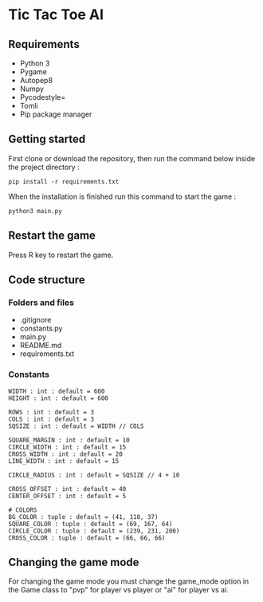 # Tic Tac Toe AI

## Requirements

-   Python 3
-   Pygame
-   Autopep8
-   Numpy
-   Pycodestyle=
-   Tomli
-   Pip package manager

## Getting started

First clone or download the repository, then run the command below inside the project directory :

`pip install -r requirements.txt`

When the installation is finished run this command to start the game :

`python3 main.py`

## Restart the game

Press R key to restart the game.

## Code structure

### Folders and files

-   .gitignore
-   constants.py
-   main.py
-   README.md
-   requirements.txt

### Constants

```
WIDTH : int : default = 600
HEIGHT : int : default = 600

ROWS : int : default = 3
COLS : int : default = 3
SQSIZE : int : default = WIDTH // COLS

SQUARE_MARGIN : int : default = 10
CIRCLE_WIDTH : int : default = 15
CROSS_WIDTH : int : default = 20
LINE_WIDTH : int : default = 15

CIRCLE_RADIUS : int : default = SQSIZE // 4 + 10

CROSS_OFFSET : int : default = 40
CENTER_OFFSET : int : default = 5

# COLORS
BG_COLOR : tuple : default = (41, 118, 37)
SQUARE_COLOR : tuple : default = (69, 167, 64)
CIRCLE_COLOR : tuple : default = (239, 231, 200)
CROSS_COLOR : tuple : default = (66, 66, 66)
```

## Changing the game mode

For changing the game mode you must change the game_mode option in the Game class to "pvp" for player vs player or "ai" for player vs ai.
